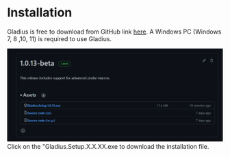 # Installation

Gladius is free to download from GitHub link [here](https://github.com/Zealandia-Systems/Gladius/releases).
A Windows PC (Windows 7, 8 ,10, 11) is required to use Gladius. 

![image](images/Gladius1.png)
Click on the "Gladius.Setup.X.X.XX.exe to download the installation file.
 